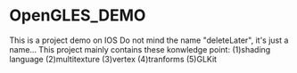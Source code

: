 # OpenGLES_DEMO
This is a project demo on IOS
Do not mind the name "deleteLater", it's just a name...
This project mainly contains these konwledge point:
(1)shading language
(2)multitexture
(3)vertex
(4)tranforms
(5)GLKit
